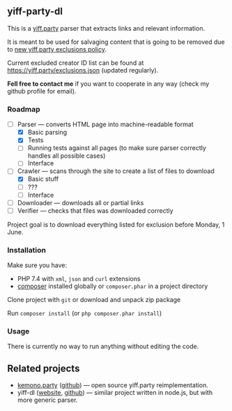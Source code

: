 ## yiff-party-dl

This is a [yiff.party](https://yiff.party/) parser that extracts links and relevant information.

It is meant to be used for salvaging content that is going to be removed due to [new yiff.party exclusions policy](https://yiff.party/exclusions).

Current excluded creator ID list can be found at https://yiff.party/exclusions.json (updated regularly).

**Fell free to contact me** if you want to cooperate in any way (check my github profile for email).

### Roadmap

- [ ] Parser — converts HTML page into machine-readable format
  - [x] Basic parsing
  - [x] Tests
  - [ ] Running tests against all pages (to make sure parser correctly handles all possible cases)
  - [ ] Interface
- [ ] Crawler — scans through the site to create a list of files to download
  - [x] Basic stuff
  - [ ] ???
  - [ ] Interface
- [ ] Downloader — downloads all or partial links 
- [ ] Verifier — checks that files was downloaded correctly

Project goal is to download everything listed for exclusion before Monday, 1 June.

### Installation

Make sure you have:

- PHP 7.4 with `xml`, `json` and `curl` extensions
- [composer](https://getcomposer.org/download/) installed globally or `composer.phar` in a project directory

Clone project with `git` or download and unpack zip package

Run `composer install` (or `php composer.phar install`)

### Usage

There is currently no way to run anything without editing the code.

## Related projects

- [kemono.party](https://kemono.party/) ([github](https://github.com/OpenYiff/Kemono)) — open source yiff.party reimplementation.
- yiff-dl ([website](https://m-rcus.github.io/yiff-dl/), [github](https://github.com/M-rcus/yiff-dl)) — similar project written in node.js, but with more generic parser.

